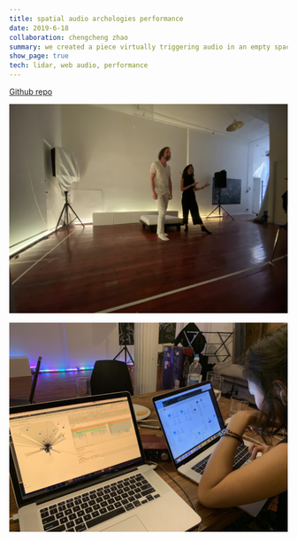 ```yaml
---
title: spatial audio archologies performance
date: 2019-6-18
collaboration: chengcheng zhao
summary: we created a piece virtually triggering audio in an empty space that told past histories of the space only through sound. we mapped the same spaces to the different sounds in our lives and premiered a performance going through the space that triggered our own sounds leading to a symphony of all the sounds together as the piece came to a close. participants were invited to explore the soundscape themselves afterwards.
show_page: true
tech: lidar, web audio, performance
---
```


[Github repo](https://github.com/iainnash/lidar-visualization-audio)

![Performance Image 1](/img/interactive/audio-topologies/overview.jpg)

![Performance Image 2](/img/interactive/audio-topologies/displays.jpg)